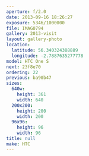 ```yaml
---
aperture: f/2.0
date: 2013-09-16 18:26:27
exposure: 5346/1000000
file: IMAG0794
gallery: 2013-visit
layout: gallery-photo
location:
  latitude: 56.340324388889
  longitude: -2.7887635277778
model: HTC One S
next: 23f8e70
ordering: 22
previous: ba90b47
sizes:
  640w:
    height: 361
    width: 640
  200x200:
    height: 200
    width: 200
  96x96:
    height: 96
    width: 96
title: null
make: HTC
---
```

